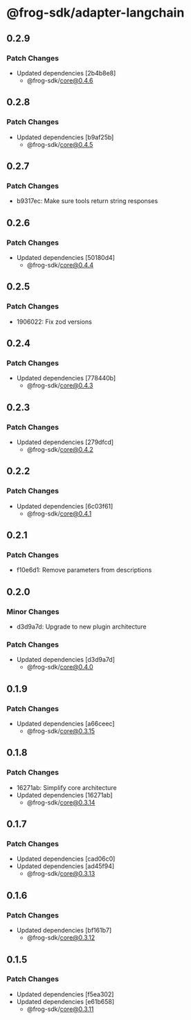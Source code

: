 # @frog-sdk/adapter-langchain

## 0.2.9

### Patch Changes

- Updated dependencies [2b4b8e8]
  - @frog-sdk/core@0.4.6

## 0.2.8

### Patch Changes

- Updated dependencies [b9af25b]
  - @frog-sdk/core@0.4.5

## 0.2.7

### Patch Changes

- b9317ec: Make sure tools return string responses

## 0.2.6

### Patch Changes

- Updated dependencies [50180d4]
  - @frog-sdk/core@0.4.4

## 0.2.5

### Patch Changes

- 1906022: Fix zod versions

## 0.2.4

### Patch Changes

- Updated dependencies [778440b]
  - @frog-sdk/core@0.4.3

## 0.2.3

### Patch Changes

- Updated dependencies [279dfcd]
  - @frog-sdk/core@0.4.2

## 0.2.2

### Patch Changes

- Updated dependencies [6c03f61]
  - @frog-sdk/core@0.4.1

## 0.2.1

### Patch Changes

- f10e6d1: Remove parameters from descriptions

## 0.2.0

### Minor Changes

- d3d9a7d: Upgrade to new plugin architecture

### Patch Changes

- Updated dependencies [d3d9a7d]
  - @frog-sdk/core@0.4.0

## 0.1.9

### Patch Changes

- Updated dependencies [a66ceec]
  - @frog-sdk/core@0.3.15

## 0.1.8

### Patch Changes

- 16271ab: Simplify core architecture
- Updated dependencies [16271ab]
  - @frog-sdk/core@0.3.14

## 0.1.7

### Patch Changes

- Updated dependencies [cad06c0]
- Updated dependencies [ad45f94]
  - @frog-sdk/core@0.3.13

## 0.1.6

### Patch Changes

- Updated dependencies [bf161b7]
  - @frog-sdk/core@0.3.12

## 0.1.5

### Patch Changes

- Updated dependencies [f5ea302]
- Updated dependencies [e61b658]
  - @frog-sdk/core@0.3.11
